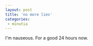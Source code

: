 ```yaml
---
layout: post
title: 'no more lies'
categories:
 - minutia
---
```


I'm nauseous. For a good 24 hours now.